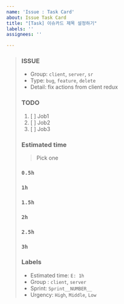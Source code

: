 ```yaml
---
name: 'Issue : Task Card'
about: Issue Task Card
title: "[Task] 이슈카드 제목 설정하기"
labels: ''
assignees: ''

---
```


> ### ISSUE
> * Group:  `client`, `server`, `sr`
> * Type: `bug`, `feature`, `delete`
> * Detail: fix actions from client redux
> 
> ### TODO
> 1. [ ]  Job1
> 2. [ ]  Job2
> 3. [ ]  Job3
> 
> ### Estimated time
> > Pick one
> 
> ### `0.5h`
> ### `1h`
> ### `1.5h`
> ### `2h`
> ### `2.5h`
> ### `3h`
> ### Labels
> * Estimated time: `E: 1h`
> * Group : `client`, `server`
> * Sprint: `Sprint__NUMBER__`
> * Urgency: `High`, `Middle`, `Low`
